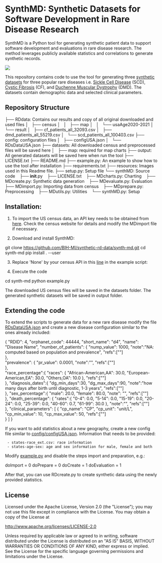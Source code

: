 # SynthMD: Synthetic Datasets for Software Development in Rare Disease Research

SynthMD is a Python tool for generating synthetic patient data to support software development and evaluations in rare disease research. The method leverages publicly available statistics and correlations to generate synthetic records.

![](https://github.com/BIH-MI/synthetic-rd-data/blob/main/resources/RDsStats.png)

This repository contains code to use the tool for generating three [synthetic datasets](https://github.com/BIH-MI/synthetic-rd-data/tree/main/RDdata/result) for three popular rare diseases i.e. [Sickle Cell Disease](https://en.wikipedia.org/wiki/Sickle_cell_disease) (SCD), [Cystic Fibrosis](https://en.wikipedia.org/wiki/Cystic_fibrosis) (CF), and [Duchenne Muscular Dystrophy](https://en.wikipedia.org/wiki/Duchenne_muscular_dystrophy) (DMD). The datasets contain demographic data and selected clinical parameters.

## Repository Structure

├── RDdata: Contains our results and copy of all original downloaded and used files 
│   ├── census
│   │   ├── map
│   │   └── usaAge2020-2021
│   └── result
│       ├── cf_patients_all_32093.csv
│       ├── dmd_patients_all_55219.csv
│       └── scd_patients_all_100403.csv
├── config: configuration files
│   ├── configUSA.json
│   └── RDsDataUSA.json
├── datasets: All downloaded census and preprocessed files will be saved here
│       ├── map: required for map charts
├── output: All generated datasets will be saved here when run the tool 
├── LICENSE.txt
├── README.md
├── example.py: An example to show how to use the tool after installation
├── requirements.txt
├── resources: Images used in this Readme file.
├── setup.py: Setup file 
└── synthMD: Source code
   ├── __init__.py
   ├── LICENSE.txt
   ├── MDcharts.py: Charting 
   ├── MDcreate.py: Synthetic data generation
   ├── MDevaluate.py: Evaluation 
   ├── MDimport.py: Importing data from census 
   ├── MDprepare.py: Preprocessing 
   ├── MDutils.py: Utilities 
   └── synthMD.py: Setup

## Installation: 
  
1. To import the US census data, an API key needs to be obtained from [here](https://api.census.gov/data/key_signup.html). Check the census website for details and modify the MDimport file if necessary.

2. Download and install SynthMD: 

git clone https://github.com/BIH-MI/synthetic-rd-data/synth-md.git
cd synth-md
pip install . --user 

3. Replace 'None' by your census API in this [line](https://github.com/iaBIH/synth-md/blob/73abf642d45b895a608644c3728bc1730dd8d770/example.py#L5) in the example script:
      
4. Execute the code

cd synth-md
python example.py
    
The downloaded US census files will be saved in the datasets folder. The generated synthetic datasets will be saved in output folder.

## Extending the code

To extend the scripts to generate data for a new rare disease modify the file [RDsDataUSA.json](https://github.com/BIH-MI/synthetic-rd-data/blob/main/config/RDsDataUSA.json) and create a new disease configuration similar to the ones already included:

  {
  "RDID": 4,
  "orphanet_code": 44444,
  "short_name": "d4",
  "name": "Disease Name",
  "number_of_patients":  {
    "nump_value": 1000,
    "note":"NA: computed based on population and prevalence",
    "refs":[""]  
  },   
  "prevalence":       {
    "pr_value": 0.0001,
    "note":"",
    "refs":[""]  
  },   
  "race_percentage":{
    "races": {
        "African-American,AA": 30.0,
        "European-American,EA": 30.0,
        "Others,OA": 10.0
      },
      "refs":[""]        
  },
  "diagnosis_dates":{
      "dg_min_days":30,
      "dg_max_days":90,
      "note":"how many days after birth until diagnostic, 1-3 years",
      "refs":[""]     
  },
  "sex_percentage":{
    "male": 20.0,
    "female": 80.0,
    "note": "",
    "refs":[""]     
  },
  "death_percentage": {
    "rates":{
        "0-4":   0.0,
        "5-14":  0.0,
        "15-19": 0.0,
        "20-24": 0.0,
        "25-39": 0.0,
        "40-60": 0.7,
        "61-99": 30.0
      },
      "note":"",
      "refs":[""]        
  },
  "clinical_parameters": [
    {
      "cp_name": "CP",
      "cp_unit": "unit/L",
      "cp_min_value": 10,
      "cp_max_value": 50,
      "refs":[""]            
    }
  ]
  }


  If you want to add statistics about a new geography, create a new config file similar to [config/configUSA.json](https://github.com/iaBIH/synth-md/blob/main/config/configUSA.json). Information that needs to be provided:
     
     - states-race_ext.csv: race information 
     - states-age-sex: age and sex information for male, female and both

  Modify [example.py](https://github.com/iaBIH/synth-md/blob/main/example.py) and disable the steps import and preparation, e.g.:

  doImport     = 0
  doPrepare    = 0
  doCreate     = 1 
  doEvaluation = 1    
  
  After that, you can use RDcreate.py to create synthetic data using the newly provided statistics.

## License

Licensed under the Apache License, Version 2.0 (the "License"); you may not use this file except in compliance with the License. You may obtain a copy of the License at

http://www.apache.org/licenses/LICENSE-2.0

Unless required by applicable law or agreed to in writing, software distributed under the License is distributed on an "AS IS" BASIS, WITHOUT WARRANTIES OR CONDITIONS OF ANY KIND, either express or implied. See the License for the specific language governing permissions and limitations under the License.

